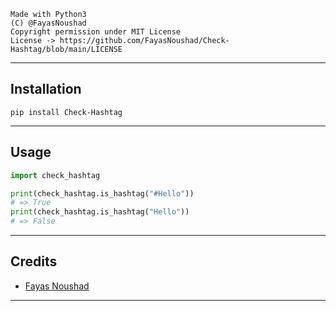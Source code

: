 ```
Made with Python3
(C) @FayasNoushad
Copyright permission under MIT License
License -> https://github.com/FayasNoushad/Check-Hashtag/blob/main/LICENSE
```

---

## Installation

```
pip install Check-Hashtag
```

---

## Usage

```py
import check_hashtag

print(check_hashtag.is_hashtag("#Hello"))
# => True
print(check_hashtag.is_hashtag("Hello"))
# => False
```

---

## Credits

- [Fayas Noushad](https://github.com/FayasNoushad)

---
